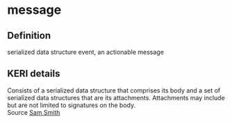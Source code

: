 # message
## Definition
serialized data structure event, an actionable message

## KERI details
Consists of a serialized data structure that comprises its body and a set of serialized data structures that are its attachments. Attachments may include but are not limited to signatures on the body.  
Source [Sam Smith](https://github.com/WebOfTrust/ietf-keri/blob/main/draft-ssmith-keri.md#basic-terminology)